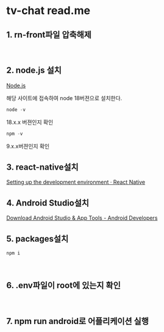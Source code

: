 # tv-chat read.me

## 1. rn-front파일 압축해제
<br/>

## 2. node.js 설치

[Node.js](https://nodejs.org/ko)

해당 사이트에 접속하여 node 18버젼으로 설치한다.

```cpp
node -v
```
18.x.x 버젼인지 확인

```cpp
npm -v
```
9.x.x버젼인지 확인
<br/>

## 3. react-native설치

[Setting up the development environment · React Native](https://reactnative.dev/docs/environment-setup)
<br/>

## 4. Android Studio설치

[Download Android Studio & App Tools - Android Developers](https://developer.android.com/studio?gclid=CjwKCAjw4ZWkBhA4EiwAVJXwqdl0kh4bkukdUut1Bs4Y4VoA9QMqOiB-taGhBMqT080W8Tp5Ok-dOxoCpw8QAvD_BwE&gclsrc=aw.ds)
<br/>

## 5. packages설치

```cpp
npm i
```
<br/>

## 6. .env파일이 root에 있는지 확인
<br/>

## 7. npm run android로 어플리케이션 실행
<br/>

